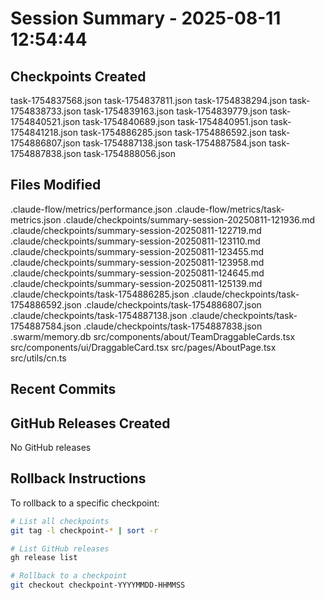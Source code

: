 # Session Summary - 2025-08-11 12:54:44

## Checkpoints Created
task-1754837568.json
task-1754837811.json
task-1754838294.json
task-1754838733.json
task-1754839163.json
task-1754839779.json
task-1754840521.json
task-1754840689.json
task-1754840951.json
task-1754841218.json
task-1754886285.json
task-1754886592.json
task-1754886807.json
task-1754887138.json
task-1754887584.json
task-1754887838.json
task-1754888056.json

## Files Modified
.claude-flow/metrics/performance.json
.claude-flow/metrics/task-metrics.json
.claude/checkpoints/summary-session-20250811-121936.md
.claude/checkpoints/summary-session-20250811-122719.md
.claude/checkpoints/summary-session-20250811-123110.md
.claude/checkpoints/summary-session-20250811-123455.md
.claude/checkpoints/summary-session-20250811-123958.md
.claude/checkpoints/summary-session-20250811-124645.md
.claude/checkpoints/summary-session-20250811-125139.md
.claude/checkpoints/task-1754886285.json
.claude/checkpoints/task-1754886592.json
.claude/checkpoints/task-1754886807.json
.claude/checkpoints/task-1754887138.json
.claude/checkpoints/task-1754887584.json
.claude/checkpoints/task-1754887838.json
.swarm/memory.db
src/components/about/TeamDraggableCards.tsx
src/components/ui/DraggableCard.tsx
src/pages/AboutPage.tsx
src/utils/cn.ts

## Recent Commits


## GitHub Releases Created
No GitHub releases

## Rollback Instructions
To rollback to a specific checkpoint:
```bash
# List all checkpoints
git tag -l checkpoint-* | sort -r

# List GitHub releases
gh release list

# Rollback to a checkpoint
git checkout checkpoint-YYYYMMDD-HHMMSS
```
